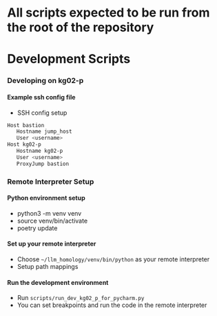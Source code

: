 # All scripts expected to be run from the root of the repository

# Development Scripts

### Developing on kg02-p
#### Example ssh config file

* SSH config setup
```bash
Host bastion
   Hostname jump_host
   User <username>
Host kg02-p
   Hostname kg02-p
   User <username>
   ProxyJump bastion
```
### Remote Interpreter Setup

#### Python environment setup
* python3 -m venv venv
* source venv/bin/activate
* poetry update

#### Set up your remote interpreter
* Choose `~/llm_homology/venv/bin/python` as your remote interpreter
* Setup path mappings

#### Run the development environment
* Run `scripts/run_dev_kg02_p_for_pycharm.py`
* You can set breakpoints and run the code in the remote interpreter